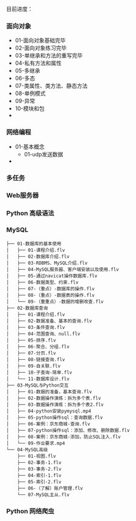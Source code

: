 目前进度：

### 面向对象

- 01-面向对象基础完毕
- 02-面向对象练习完毕
- 03-单继承和方法的重写完毕
- 04-私有方法和属性
- 05-多继承
- 06-多态
- 07-类属性、类方法、静态方法
- 08-单例模式
- 09-异常
- 10-模块和包
- 



### 网络编程

- 01-基本概念
  - 01-udp发送数据
- 

### 多任务



### Web服务器



### Python 高级语法



### MySQL

```
├── 01-数据库的基本使用
│   ├── 01-课程介绍.flv
│   ├── 02-数据库介绍.flv
│   ├── 03-RDBMS、MySQL介绍.flv
│   ├── 04-MySQL服务器、客户端安装以及使用.flv
│   ├── 05-通过navicat操作数据库.flv
│   ├── 06-数据类型、约束.flv
│   ├── 07-（重点）-数据库的操作.flv
│   ├── 08-（重点）-数据表的操作.flv
│   └── 09-（重重点）-数据的增删改查.flv
├── 02-数据库查询
│   ├── 01-课程介绍.flv
│   ├── 02-数据准备、基本的查询.flv
│   ├── 03-条件查询.flv
│   ├── 04-范围查询、null.flv
│   ├── 05-排序.flv
│   ├── 06-聚合、分组.flv
│   ├── 07-分页.flv
│   ├── 08-链接查询.flv
│   ├── 09-自关联.flv
│   ├── 10-子查询-简单.flv
│   └── 11-数据库设计.flv
├── 03-MySQL与Python交互
│   ├── 01-数据的准备，基本查询.flv
│   ├── 02-数据操作演练：拆为多个表.flv
│   ├── 03-数据操作演练：拆为多个表2.flv
│   ├── 04-python安装pymysql.mp4
│   ├── 05-python操作sql：查询数据.flv
│   ├── 06-案例：京东商城-查询.flv
│   ├── 07-python操作sql：添加、修改、删除数据.flv
│   ├── 08-案例：京东商城-添加，防止SQL注入.flv
│   └── 09-作业要求.mp4
└── 04-MySQL高级
    ├── 01-视图.flv
    ├── 02-事务-1.flv
    ├── 03-事务-2.flv
    ├── 04-索引-1.flv
    ├── 05-索引-2.flv
    ├── 06-（了解）账户管理.flv
    └── 07-MySQL主从.flv
```



### Python 网络爬虫



